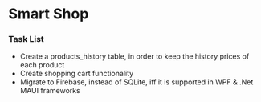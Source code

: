 # Smart Shop

### Task List

-   Create a products_history table, in order to keep the history prices of each product
-   Create shopping cart functionality
-   Migrate to Firebase, instead of SQLite, iff it is supported in WPF & .Net MAUI frameworks
